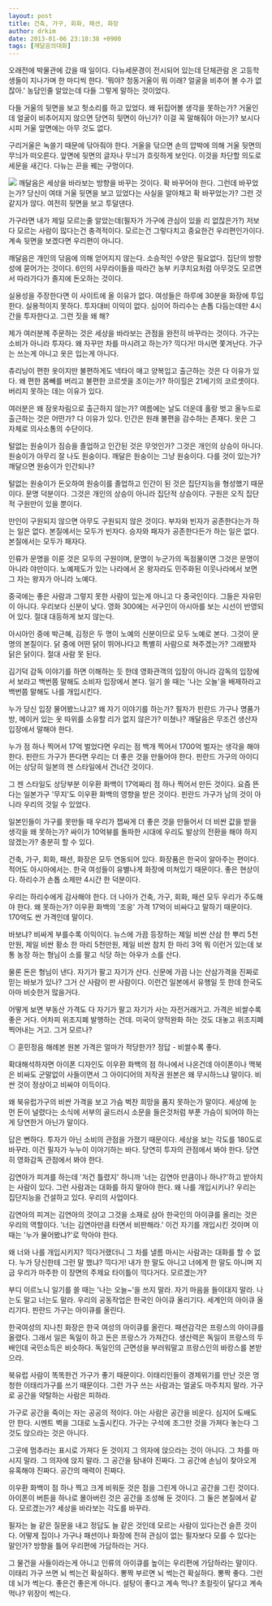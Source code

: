 ```yaml
---
layout: post
title: 건축, 가구, 회화, 패션, 화장
author: drkim
date: 2013-01-06 23:18:38 +0900
tags: [깨달음의대화]
---
```

 오래전에 박물관에 갔을 때 일이다. 다뉴세문경이 전시되어 있는데 단체관람 온 고등학생들이 지나가며 한 마디씩 한다. '뭐야? 청동거울이 뭐 이래? 얼굴을 비추어 볼 수가 없잖아.' 농담인줄 알았는데 다들 그렇게 말하는 것이었다. 

 다들 거울의 뒷면을 보고 헛소리를 하고 있었다. 왜 뒤집어볼 생각을 못하는가? 거울인데 얼굴이 비추어지지 않으면 당연히 뒷면이 아닌가? 이걸 꼭 말해줘야 아는가? 보시다시피 거울 앞면에는 아무 것도 없다. 



구리거울은 녹쓸기 때문에 닦아줘야 한다. 거울을 닦으면 손의 압박에 의해 거울 뒷면의 무늬가 떠오른다. 앞면에 뒷면의 글자나 무늬가 흐릿하게 보인다. 이것을 차단할 의도로 세문을 새긴다. 다뉴는 끈을 꿰는 구멍이다. 



 ![](/files/attach/images/198/176/311/a.jpg) 깨달음은 세상을 바라보는 방향을 바꾸는 것이다. 확 바꾸어야 한다. 그런데 바꾸었는가? 당신이 여태 거울 뒷면을 보고 있었다는 사실을 알아채고 확 바꾸었는가? 그런 것 같지가 않다. 여전히 뒷면을 보고 투덜댄다. 

 가구라면 내가 제일 모르는줄 알았는데(필자가 가구에 관심이 있을 리 없잖은가?) 저보다 모르는 사람이 많다는건 충격적이다. 모르는건 그렇다치고 중요한건 우리편인가이다. 계속 뒷면을 보겠다면 우리편이 아니다. 

 깨달음은 개인의 닦음에 의해 얻어지지 않는다. 소승적인 수양은 필요없다. 집단의 방향성에 묻어가는 것이다. 6인의 사무라이들을 따라간 농부 키쿠치요처럼 아무것도 모르면서 따라가다가 졸지에 돈오하는 것이다. 

 실용성을 주장한다면 이 사이트에 올 이유가 없다. 여성들은 하루에 30분을 화장에 투입한다. 실용적이지 못하다. 투자대비 이익이 없다. 심이어 하리수는 손톱 다듬는데만 4시간을 투자한다고. 그런 짓을 왜 해? 

 제가 여러분께 주문하는 것은 세상을 바라보는 관점을 완전히 바꾸라는 것이다. 가구는 소비가 아니라 투자다. 왜 자꾸만 차를 마시려고 하는가? 끽다거! 마시면 쫓겨난다. 가구는 쓰는게 아니고 옷은 입는게 아니다. 

 츄리닝이 편한 옷이지만 불편하게도 넥타이 매고 양복입고 출근하는 것은 다 이유가 있다. 왜 편한 몸빼를 버리고 불편한 코르셋을 조이는가? 하이힐은 21세기의 코르셋이다. 버리지 못하는 데는 이유가 있다. 

 여러분은 왜 잠옷차림으로 출근하지 않는가? 여름에는 날도 더운데 홀랑 벗고 올누드로 출근하는 것은 어떤가? 다 이유가 있다. 인간은 원래 불편을 감수하는 존재다. 옷은 그 자체로 의사소통의 수단이다. 

 털없는 원숭이가 짐승을 졸업하고 인간된 것은 무엇인가? 그것은 개인의 상승이 아니다. 원숭이가 아무리 잘 나도 원숭이다. 깨달은 원숭이는 그냥 원숭이다. 다를 것이 있는가? 깨달으면 원숭이가 인간되나? 

 털없는 원숭이가 돈오하여 원숭이를 졸업하고 인간이 된 것은 집단지능을 형성했기 때문이다. 문명 덕분이다. 그것은 개인의 상승이 아니라 집단적 상승이다. 구원은 오직 집단적 구원만이 있을 뿐이다. 

 만인이 구원되지 않으면 아무도 구원되지 않은 것이다. 부자와 빈자가 공존한다는가 하는 일은 없다. 본질에서는 모두가 빈자다. 승자와 패자가 공존한다든가 하는 일은 없다. 본질에서는 모두가 패자다. 

 인류가 문명을 이룬 것은 모두의 구원이며, 문명이 누군가의 독점물이면 그것은 문명이 아니라 야만이다. 노예제도가 있는 나라에서 온 왕자라도 민주화된 이웃나라에서 보면 그 자는 왕자가 아니라 노예다. 

 중국에는 좋은 사람과 그렇지 못한 사람이 있는게 아니고 다 중국인이다. 그들은 자유민이 아니다. 우리보다 신분이 낮다. 영화 300에는 서구인이 아시아를 보는 시선이 반영되어 있다. 절대 대등하게 보지 않는다. 

 아시아인 중에 박근혜, 김정은 두 명이 노예의 신분이므로 모두 노예로 본다. 그것이 문명의 본질이다. 닭 중에 어떤 닭이 뛰어나다고 특별히 사람으로 쳐주겠는가? 그래봤자 닭은 닭이다. 절대 사람 못 된다. 

 김기덕 감독 이야기를 하면 이해하는 듯 한데 영화관객의 입장이 아니라 감독의 입장에서 보라고 백번쯤 말해도 소비자 입장에서 본다. 일기 쓸 때는 '나는 오늘'을 배제하라고 백번쯤 말해도 나를 개입시킨다. 

 누가 당신 입장 물어봤느냐고? 왜 자기 이야기를 하는가? 필자가 핀란드 가구나 명품가방, 메이커 있는 옷 따위를 소유할 리가 없지 않은가? 미쳤나? 깨달음은 무조건 생산자 입장에서 말해야 한다. 

 누가 점 하나 찍어서 17억 벌었다면 우리는 점 백개 찍어서 1700억 벌자는 생각을 해야 한다. 핀란드 가구가 뜬다면 우리는 더 좋은 것을 만들어야 한다. 핀란드 가구의 아이디어는 상당히 일본의 젠 스타일에서 건너간 것이다. 

 그 젠 스타일도 상당부분 이우환 화백이 17억짜리 점 하나 찍어서 만든 것이다. 요즘 뜬다는 일본가구 '무지'도 이우환 화백의 영향을 받은 것이다. 핀란드 가구가 남의 것이 아니라 우리의 것일 수 있었다. 

 일본인들이 가구를 못만들 때 우리가 잽싸게 더 좋은 것을 만들어서 더 비싼 값을 받을 생각을 왜 못하는가? 싸이가 10억뷰를 돌파한 시대에 우리도 발상의 전환을 해야 하지 않겠는가? 충분히 할 수 있다. 

 건축, 가구, 회화, 패션, 화장은 모두 연동되어 있다. 화장품은 한국이 알아주는 편이다. 적어도 아시아에서는. 한국 여성들이 유별나게 화장에 미쳐있기 때문이다. 좋은 현상이다. 하리수가 손톱 소제만 4시간 한 덕분이다. 

 우리는 하리수에게 감사해야 한다. 더 나아가 건축, 가구, 회화, 패션 모두 우리가 주도해야 한다. 왜 못하는가? 이우환 화백의 '조응' 가격 17억이 비싸다고 말하기 때문이다. 170억도 싼 가격인데 말이다. 

 바보냐? 비싸게 부를수록 이익이다. 뉴스에 가끔 등장하는 제일 비싼 산삼 한 뿌리 5천만원, 제일 비싼 황소 한 마리 5천만원, 제일 비싼 참치 한 마리 3억 뭐 이런거 있는데 보통 농장 하는 형님이 소를 팔고 식당 하는 아우가 소를 산다. 

 물론 돈은 형님이 낸다. 자기가 팔고 자기가 산다. 신문에 가끔 나는 산삼가격을 진짜로 믿는 바보가 있나? 그거 산 사람이 판 사람이다. 이런건 일본에서 유행일 듯 한데 한국도 아마 비슷한거 많을거다. 

 어떻게 보면 부동산 가격도 다 자기가 팔고 자기가 사는 자전거래거고. 가격은 비쌀수록 좋은 거다. 어차피 위조지폐 발행하는 건데. 미국이 양적완화 하는 것도 대놓고 위조지폐 찍어내는 거고. 그거 모르나? 

 ◎ 훈민정음 해례본 원본 가격은 얼마가 적당한가? 정답 - 비쌀수록 좋다. 

 확대해석하자면 아이폰 디자인도 이우환 화백의 점 하나에서 나온건데 아이폰이나 맥북은 비싸도 군말없이 사들이면서 그 아이디어의 저작권 원본은 왜 무시하느냐 말이다. 비싼 것이 정상이고 비싸야 이득이다. 

 왜 북유럽가구의 비싼 가격을 보고 가슴 벅찬 희망을 품지 못하는가 말이다. 세상에 눈 먼 돈이 널렸다는 소식에 서부의 골드러시 소문을 들은것처럼 부푼 가슴이 되어야 하는게 당연한거 아닌가 말이다. 

 답은 뻔하다. 투자가 아닌 소비의 관점을 가졌기 때문이다. 세상을 보는 각도를 180도로 바꾸라. 이건 필자가 누누이 이야기하는 바다. 당연히 투자의 관점에서 봐야 한다. 당연히 영화감독 관점에서 봐야 한다. 

 김연아가 피겨를 하는데 '저건 틀렸지' 하니까 '너는 김연아 만큼이나 하나?'하고 받아치는 사람이 있다. 그런 사람과는 대화를 하지 말아야 한다. 왜 나를 개입시키나? 우리는 집단지능을 건설하고 있다. 우리의 사업이다. 

 김연아의 피겨는 김연아의 것이고 그것을 소재로 삼아 한국인의 아이큐를 올리는 것은 우리의 역할이다. '너는 김연아만큼 타면서 비판해라.' 이건 자기를 개입시킨 것이며 이때는 '누가 물어봤냐?'로 막아야 한다. 

 왜 너와 나를 개입시키지? 끽다거랬더니 그 차를 낼름 마시는 사람과는 대화를 할 수 없다. 누가 당신한테 그런 말 했냐? 끽다거! 내가 한 말도 아니고 너에게 한 말도 아니며 지금 우리가 마주한 이 장면의 주제요 타이틀이 끽다거다. 모르겠는가? 

 부디 이르노니 일기를 쓸 때는 '나는 오늘~'을 쓰지 말라. 자기 마음을 들이대지 말라. 나는도 말고 너는도 말라. 우리의 공동작업은 한국인 아이큐 올리기다. 세계인의 아이큐 올리기다. 핀란드 가구는 아이큐를 올린다. 

 한국여성의 지나친 화장은 한국 여성의 아이큐를 올린다. 패션감각은 프랑스의 아이큐를 올렸다. 그래서 일은 독일이 하고 돈은 프랑스가 가져간다. 생산력은 독일이 프랑스의 두 배인데 국민소득은 비슷하다. 독일인의 근면성을 부러워말고 프랑스인의 바캉스를 본받으라. 

 북유럽 사람이 똑똑한건 가구가 좋기 때문이다. 이태리인들이 경제위기를 만난 것은 멍청한 이태리가구를 쓰기 때문이다. 그런 가구 쓰는 사람과는 얼굴도 마주치지 말라. 가구로 공간을 약탈하는 사람은 피하라. 

 가구로 공간을 죽이는 자는 공공의 적이다. 아는 사람은 공간을 비운다. 심지어 도배도 안 한다. 시멘트 벽을 그대로 노출시킨다. 가구는 구석에 조그만 것을 가져다 놓는다 그것도 앉으라는 것은 아니다. 

 그곳에 멈추라는 표시로 가져다 둔 것이지 그 의자에 앉으라는 것이 아니다. 그 차를 마시지 말라. 그 의자에 앉지 말라. 그 공간을 탐내야 진짜다. 그 공간에 손님이 찾아오게 유혹해야 진짜다. 공간의 매력이 진짜다. 

 이우환 화백이 점 하나 찍고 크게 비워둔 것은 점을 그린게 아니고 공간을 그린 것이다. 아이폰이 버튼을 하나로 몰아버린 것은 공간을 조성해 둔 것이다. 그 둘은 본질에서 같다. 모르겠는가? 세상을 바라보는 각도를 바꾸라. 

 필자는 늘 같은 질문을 내고 정답도 늘 같은 것인데 모르는 사람이 있다는건 슬픈 것이다. 어떻게 집이나 가구나 패션이나 화장에 전혀 관심이 없는 필자보다 모를 수 있다는 말인가? 방향을 틀어 우리편에 가담하라는 거다. 

 그 물건을 사들이라는게 아니고 인류의 아이큐를 높이는 우리편에 가담하라는 말이다. 이태리 가구 쓰면 뇌 썩는건 확실하다. 뽕짝 부르면 뇌 썩는건 확실하다. 뽕짝 좋다. 그런데 뇌가 썩는다. 좋은건 좋은게 아니다. 설탕이 좋다고 계속 먹나? 초컬릿이 달다고 계속 먹나? 위장이 썩는다.